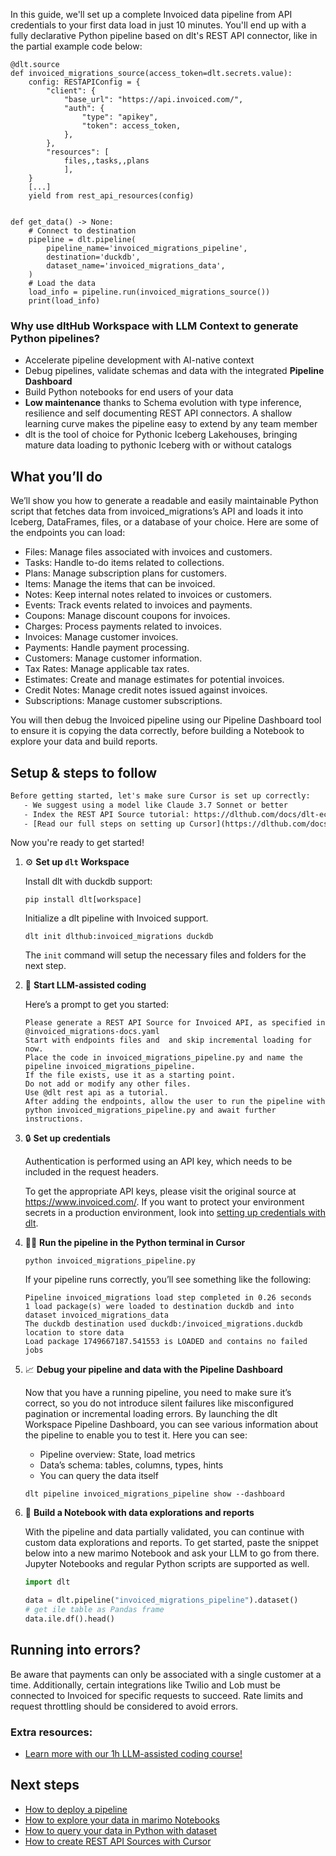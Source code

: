 In this guide, we'll set up a complete Invoiced data pipeline from API credentials to your first data load in just 10 minutes. You'll end up with a fully declarative Python pipeline based on dlt's REST API connector, like in the partial example code below:

```python-outcome
@dlt.source
def invoiced_migrations_source(access_token=dlt.secrets.value):
    config: RESTAPIConfig = {
        "client": {
            "base_url": "https://api.invoiced.com/",
            "auth": {
                "type": "apikey",
                "token": access_token,
            },
        },
        "resources": [
            files,,tasks,,plans
            ],
    }
    [...]
    yield from rest_api_resources(config)


def get_data() -> None:
    # Connect to destination
    pipeline = dlt.pipeline(
        pipeline_name='invoiced_migrations_pipeline',
        destination='duckdb',
        dataset_name='invoiced_migrations_data', 
    )
    # Load the data
    load_info = pipeline.run(invoiced_migrations_source())
    print(load_info) 
```

### Why use dltHub Workspace with LLM Context to generate Python pipelines?

- Accelerate pipeline development with AI-native context
- Debug pipelines, validate schemas and data with the integrated **Pipeline Dashboard**
- Build Python notebooks for end users of your data
- **Low maintenance** thanks to Schema evolution with type inference, resilience and self documenting REST API connectors. A shallow learning curve makes the pipeline easy to extend by any team member
- dlt is the tool of choice for Pythonic Iceberg Lakehouses, bringing mature data loading to pythonic Iceberg with or without catalogs

## What you’ll do

We’ll show you how to generate a readable and easily maintainable Python script that fetches data from invoiced_migrations’s API and loads it into Iceberg, DataFrames, files, or a database of your choice. Here are some of the endpoints you can load:

- Files: Manage files associated with invoices and customers.
- Tasks: Handle to-do items related to collections.
- Plans: Manage subscription plans for customers.
- Items: Manage the items that can be invoiced.
- Notes: Keep internal notes related to invoices or customers.
- Events: Track events related to invoices and payments.
- Coupons: Manage discount coupons for invoices.
- Charges: Process payments related to invoices.
- Invoices: Manage customer invoices.
- Payments: Handle payment processing.
- Customers: Manage customer information.
- Tax Rates: Manage applicable tax rates.
- Estimates: Create and manage estimates for potential invoices.
- Credit Notes: Manage credit notes issued against invoices.
- Subscriptions: Manage customer subscriptions.

You will then debug the Invoiced pipeline using our Pipeline Dashboard tool to ensure it is copying the data correctly, before building a Notebook to explore your data and build reports.

## Setup & steps to follow

```default
Before getting started, let's make sure Cursor is set up correctly:
   - We suggest using a model like Claude 3.7 Sonnet or better
   - Index the REST API Source tutorial: https://dlthub.com/docs/dlt-ecosystem/verified-sources/rest_api/ and add it to context as **@dlt rest api**
   - [Read our full steps on setting up Cursor](https://dlthub.com/docs/dlt-ecosystem/llm-tooling/cursor-restapi#23-configuring-cursor-with-documentation)
```

Now you're ready to get started!

1. ⚙️ **Set up `dlt` Workspace**
    
    Install dlt with duckdb support:
    ```shell
    pip install dlt[workspace]
    ```

    Initialize a dlt pipeline with Invoiced support.
    ```shell
    dlt init dlthub:invoiced_migrations duckdb
    ```

    The `init` command will setup the necessary files and folders for the next step.
    
2. 🤠 **Start LLM-assisted coding**
    
    Here’s a prompt to get you started:
    
    ```prompt
    Please generate a REST API Source for Invoiced API, as specified in @invoiced_migrations-docs.yaml 
    Start with endpoints files and  and skip incremental loading for now. 
    Place the code in invoiced_migrations_pipeline.py and name the pipeline invoiced_migrations_pipeline. 
    If the file exists, use it as a starting point. 
    Do not add or modify any other files. 
    Use @dlt rest api as a tutorial. 
    After adding the endpoints, allow the user to run the pipeline with python invoiced_migrations_pipeline.py and await further instructions.
    ```

    
3. 🔒 **Set up credentials** 
    
    Authentication is performed using an API key, which needs to be included in the request headers.
    
    To get the appropriate API keys, please visit the original source at https://www.invoiced.com/.
    If you want to protect your environment secrets in a production environment, look into [setting up credentials with dlt](https://dlthub.com/docs/walkthroughs/add_credentials).
    
4. 🏃‍♀️ **Run the pipeline in the Python terminal in Cursor**
    
    ```shell
    python invoiced_migrations_pipeline.py
    ```
    
    If your pipeline runs correctly, you’ll see something like the following:
    
    ```shell
    Pipeline invoiced_migrations load step completed in 0.26 seconds
    1 load package(s) were loaded to destination duckdb and into dataset invoiced_migrations_data
    The duckdb destination used duckdb:/invoiced_migrations.duckdb location to store data
    Load package 1749667187.541553 is LOADED and contains no failed jobs
    ```
    
5. 📈 **Debug your pipeline and data with the Pipeline Dashboard**

    Now that you have a running pipeline, you need to make sure it’s correct, so you do not introduce silent failures like misconfigured pagination or incremental loading errors. By launching the dlt Workspace Pipeline Dashboard, you can see various information about the pipeline to enable you to test it. Here you can see:
    - Pipeline overview: State, load metrics
    - Data’s schema: tables, columns, types, hints
    - You can query the data itself
    
    ```shell
    dlt pipeline invoiced_migrations_pipeline show --dashboard
    ```
    
6. 🐍 **Build a Notebook with data explorations and reports**

    With the pipeline and data partially validated, you can continue with custom data explorations and reports. To get started, paste the snippet below into a new marimo Notebook and ask your LLM to go from there. Jupyter Notebooks and regular Python scripts are supported as well.

    
    ```python
    import dlt

   data = dlt.pipeline("invoiced_migrations_pipeline").dataset()
   # get ile table as Pandas frame
   data.ile.df().head()
    ```

## Running into errors?

Be aware that payments can only be associated with a single customer at a time. Additionally, certain integrations like Twilio and Lob must be connected to Invoiced for specific requests to succeed. Rate limits and request throttling should be considered to avoid errors.

### Extra resources:

- [Learn more with our 1h LLM-assisted coding course!](https://www.youtube.com/watch?v=GGid70rnJuM)

## Next steps

- [How to deploy a pipeline](https://dlthub.com/docs/walkthroughs/deploy-a-pipeline)
- [How to explore your data in marimo Notebooks](https://dlthub.com/docs/general-usage/dataset-access/marimo)
- [How to query your data in Python with dataset](https://dlthub.com/docs/general-usage/dataset-access/dataset)
- [How to create REST API Sources with Cursor](https://dlthub.com/docs/dlt-ecosystem/llm-tooling/cursor-restapi)